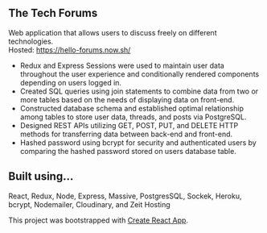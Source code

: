 ## The Tech Forums

Web application that allows users to discuss freely on different technologies.
<br/>
Hosted: https://hello-forums.now.sh/

* Redux and Express Sessions were used to maintain user data throughout the user experience and conditionally rendered components depending on users logged in. 
* Created SQL queries using join statements to combine data from two or more tables based on the needs of displaying data on front-end.
* Constructed database schema and established optimal relationship among tables to store user data, threads, and posts via PostgreSQL.
* Designed REST APIs utilizing GET, POST, PUT, and DELETE HTTP methods for transferring data between back-end and front-end.
* Hashed password using bcrypt for security and authenticated users by comparing the hashed password stored on users database table.



## Built using...
React, Redux, Node, Express, Massive, PostgresSQL, Sockek, Heroku, bcrypt, Nodemailer, Cloudinary, and Zeit Hosting

This project was bootstrapped with [Create React App](https://github.com/facebookincubator/create-react-app).
